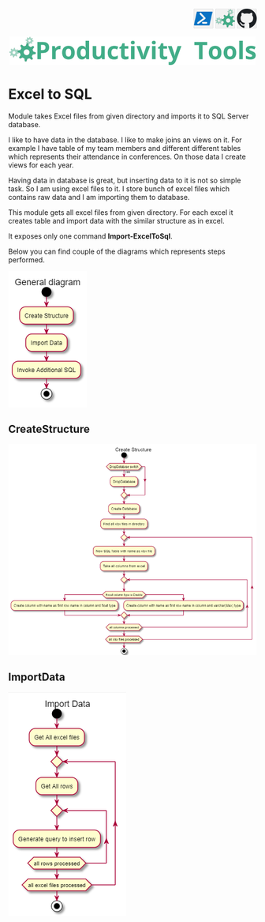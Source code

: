 <!--Category:Powershell--> 
 <p align="right">
    <a href="https://www.powershellgallery.com/packages/ProductivityTools.PSExcel2SQL/"><img src="Images/Header/Powershell_border_40px.png" /></a>
    <a href="http://productivitytools.tech/excel2sql/"><img src="Images/Header/ProductivityTools_green_40px_2.png" /><a> 
    <a href="https://github.com/pwujczyk/ProductivityTools.PSExcel2SQL"><img src="Images/Header/Github_border_40px.png" /></a>
</p>
<p align="center">
    <a href="http://productivitytools.tech/">
        <img src="Images/Header/LogoTitle_green_500px.png" />
    </a>
</p>


# Excel to SQL

Module takes Excel files from given directory and imports it to SQL Server database.
<!--more-->

I like to have data in the database. I like to make joins an views on it. For example I have table of my team members and different different tables which represents their attendance in conferences. On those data I create views for each year.

Having data in database is great, but inserting data to it is not so simple task. So I am using excel files to it. I store bunch of excel files which contains raw data and I am importing them to database.

This module gets all excel files from given directory. For each excel it creates table and import data with the similar structure as in excel.

It exposes only one command **Import-ExcelToSql**.

Below you can find couple of the diagrams which represents steps performed.

<!--og-image-->
<img src="Images/GeneralDiagram.png" />

## CreateStructure

<img src="Images/CreateStructure.png" />

## ImportData

<img src="Images/ImportData.png" />
